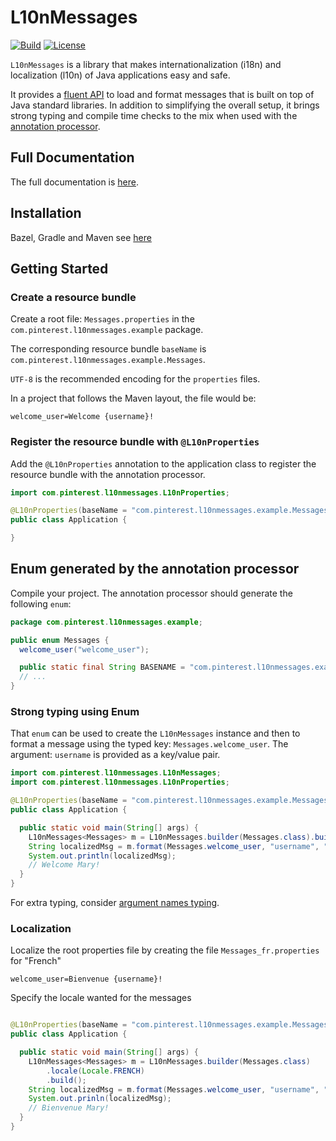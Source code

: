 # L10nMessages

[![Build](https://github.com/pinterest/l10nmessages/actions/workflows/build.yml/badge.svg)](https://github.com/pinterest/l10nmessages/actions/workflows/build.yml)
[![License](http://img.shields.io/:license-Apache%202-blue.svg)](http://www.apache.org/licenses/LICENSE-2.0.txt)

`L10nMessages` is a library that makes internationalization (i18n) and localization (l10n) of Java
applications easy and safe.

It provides a [fluent API](fluent-api) to load and format messages that is built on top of Java
standard libraries. In addition to simplifying the overall setup, it brings strong typing and
compile time checks to the mix when used with the [annotation processor](annotation-processor).

## Full Documentation

The full documentation is [here](https://pinterest.github.io/l10nmessages).

## Installation

Bazel, Gradle and Maven see [here]()

## Getting Started

### Create a resource bundle

Create a root file: `Messages.properties` in the `com.pinterest.l10nmessages.example` package.

The corresponding resource bundle `baseName` is `com.pinterest.l10nmessages.example.Messages`.

`UTF-8` is the recommended encoding for the `properties` files.

In a project that follows the Maven layout, the file would be:

```properties title="src/resources/java/com/pinterest/l10nmessages/example/Messages.properties"
welcome_user=Welcome {username}!
```

### Register the resource bundle with `@L10nProperties`

Add the `@L10nProperties` annotation to the application class to register the resource bundle with
the annotation processor.

```java title="src/main/java/com/pinterest/l10nmessages/example/Application.java"
import com.pinterest.l10nmessages.L10nProperties;

@L10nProperties(baseName = "com.pinterest.l10nmessages.example.Messages")
public class Application {

}
```

## Enum generated by the annotation processor

Compile your project. The annotation processor should generate the following `enum`:

```java title="target/generated-sources/annotations/com/pinterest/l10nmessages/example/Messages.java"
package com.pinterest.l10nmessages.example;

public enum Messages {
  welcome_user("welcome_user");

  public static final String BASENAME = "com.pinterest.l10nmessages.example.Messages";
  // ...
}
```

### Strong typing using Enum

That `enum` can be used to create the `L10nMessages` instance and then to format a message using the
typed key: `Messages.welcome_user`. The argument: `username` is provided as a key/value pair.

```java title="src/main/java/com/pinterest/l10nmessages/example/Application.java"
import com.pinterest.l10nmessages.L10nMessages;
import com.pinterest.l10nmessages.L10nProperties;

@L10nProperties(baseName = "com.pinterest.l10nmessages.example.Messages")
public class Application {

  public static void main(String[] args) {
    L10nMessages<Messages> m = L10nMessages.builder(Messages.class).build();
    String localizedMsg = m.format(Messages.welcome_user, "username", "Mary");
    System.out.println(localizedMsg);
    // Welcome Mary!
  }
}
```

For extra typing, consider [argument names typing](fluent-api#argument-names-typing).

### Localization

Localize the root properties file by creating the file `Messages_fr.properties` for "French"

```properties
welcome_user=Bienvenue {username}!
```

Specify the locale wanted for the messages

```java

@L10nProperties(baseName = "com.pinterest.l10nmessages.example.Messages")
public class Application {

  public static void main(String[] args) {
    L10nMessages<Messages> m = L10nMessages.builder(Messages.class)
        .locale(Locale.FRENCH)
        .build();
    String localizedMsg = m.format(Messages.welcome_user, "username", "Mary");
    System.out.prinln(localizedMsg);
    // Bienvenue Mary!
  }
}
```

